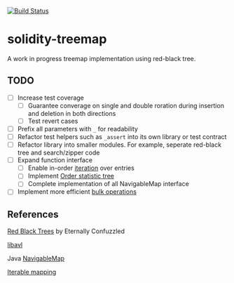 [![Build Status](https://travis-ci.org/saurfang/solidity-treemap.svg?branch=master)](https://travis-ci.org/saurfang/solidity-treemap)

# solidity-treemap

A work in progress treemap implementation using red-black tree.

## TODO

- [ ] Increase test coverage
  - [ ] Guarantee converage on single and double roration during insertion and deletion in both directions
  - [ ] Test revert cases
- [ ] Prefix all parameters with `_` for readability
- [ ] Refactor test helpers such as `_assert` into its own library or test contract
- [ ] Refactor library into smaller modules. For example, seperate red-black tree and search/zipper code
- [ ] Expand function interface
  - [ ] Enable in-order [iteration](https://github.com/ethereum/dapp-bin/blob/master/library/iterable_mapping.sol) over entries
  - [ ] Implement [Order statistic tree](https://en.wikipedia.org/wiki/Order_statistic_tree)
  - [ ] Complete implementation of all NavigableMap interface
- [ ] Implement more efficient [bulk operations](https://en.wikipedia.org/wiki/Red%E2%80%93black_tree#Set_operations_and_bulk_operations)

## References

[Red Black Trees](http://eternallyconfuzzled.com/tuts/datastructures/jsw_tut_rbtree.aspx) by Eternally Confuzzled

[libavl](http://adtinfo.org/libavl.html/prb.c.txt)

Java [NavigableMap](https://docs.oracle.com/javase/8/docs/api/java/util/NavigableMap.html)

[Iterable mapping](https://github.com/ethereum/dapp-bin/blob/master/library/iterable_mapping.sol)

